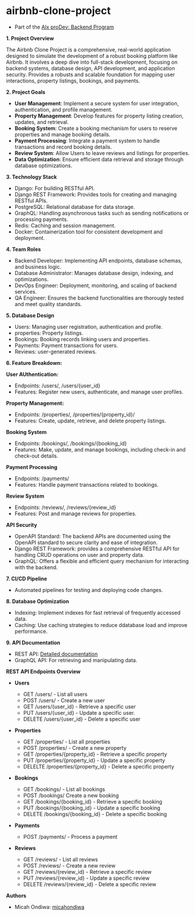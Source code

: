 # airbnb-clone-project

- Part of the [Alx proDev: Backend Program](https://www.alxafrica.com/programme/prodev-backend/)

**1. Project Overview**

The Airbnb Clone Project is a comprehensive, real-world application designed to simulate the development of a robust booking platform like Airbnb. It involves a deep dive into full-stack development, focusing on backend systems, database design, API development, and application security. Provides a robusts and scalable foundation for mapping user interactions, property listings, bookings, and payments.

**2. Project Goals**

- **User Management**: Implement a secure system for user integration, authentication, and profile management.
- **Property Management**:  Develop features for property listing creation, updates, and retrieval.
- **Booking System**: Create a booking mechanism for users to reserve properties and manage booking details. 
- **Payment Processing**: Integrate a payment system to handle transactions and record booking details. 
- **Review System**: Allow Users to leave reviews and listings for properties. 
- **Data Optimization**: Ensure efficient data retrieval and storage through database optimizations. 

**3. Technology Stack**
- Django: For building RESTful API.
- Django REST Framework: Provides tools for creating and managing RESTful APIs.
- PostgreSQL: Relational database for data storage.
- GraphQL: Handling asynchronous tasks such as sending notifications or processing payments. 
- Redis: Caching and session management. 
- Docker: Containerization tool for consistent development and deployment. 

**4. Team Roles**
- Backend Developer: Implementing API endpoints, database schemas, and business logic.
- Database Administrator: Manages database design, indexing, and optimizations.
- DevOps Engineer: Deployment, monitoring, and scaling of backend services.
- QA Engineer: Ensures the backend functionalities are thorougly tested and meet quality standards.

**5. Database Design**

- Users: Managing user registration, authentication and profile.
- properties: Property listings.
- Bookings: Booking records linking users and properties. 
- Payments: Payment transactions for users. 
- Reviews: user-generated reviews. 

**6. Feature Breakdown:**

**User AUthentication:**
- Endpoints: /users/, /users/{user_id}
- Features: Register new users, authenticate, and manage user profiles. 

**Property Management:**
- Endpoints: /properties/, /properties/{property_id}/
- Features: Create, update, retrieve, and delete property listings. 

**Booking System**
- Endpoints: /bookings/, /bookings/{booking_id}
- Features: Make, update, and manage bookings, including check-in and check-out details. 

**Payment Processing**
- Endpoints: /payments/
- Features: Handle payment transactions related to bookings. 

**Review System**
- Endpoints: /reviews/, /reviews/{review_id}
- Features: Post and manage reviews for properties. 

**API Security**
- OpenAPI Standard: The backend APIs are documented using the OpenAPI standard to secure clarity and ease of integration.
- Django REST Framework: provides a comprehensive RESTful API for handling CRUD operations on user and property data.
- GraphQL: Offers a flexible and efficient query mechanism for interacting with the backend. 

**7. CI/CD Pipeline**
- Automated pipelines for testing and deploying code changes. 

**8. Database Optimization**
- Indexing: Implement indexes for fast retrieval of frequently accessed data.
- Caching: Use caching strategies to reduce ddatabase load and improve performance.

**9. API Documentation**
- REST API: [Detailed documentation](https://restfulapi.net/)
- GraphQL API: For retrieving and manipulating data. 

**REST API Endpoints Overview**

- **Users**
    - GET /users/ - List all users
    - POST /users/ - Create a new user
    - GET /users/{user_id} - Retrieve a specific user
    - PUT /users/{user_id} - Update a specific user.
    - DELETE /users/{user_id} - Delete a specific user

- **Properties**
    - GET /properties/ - List all properties
    - POST /properties/ - Create a new property
    - GET /properties/{property_id} - Retrieve a specific property
    - PUT /properties/{property_id} - Update a specific property
    - DELELTE /properties/{property_id} - Delete a specific property

- **Bookings**
    - GET /bookings/ - List all bookings
    - POST /bookings/ Create a new booking
    - GET /bookings/{booking_id} - Retrieve a specific booking
    - PUT /bookings/{booking_id} - Update a specific booking
    - DELETE /bookings/{booking_id} - Delete a specific booking

- **Payments**
    - POST /payments/ - Process a payment

- **Reviews**
    - GET /reviews/ - List all reviews
    - POST /reviews/ - Create a new review
    - GET /reviews/{review_id} - Retrieve a specific review
    - PUT /reviews/{review_id} - Update a specific review
    - DELETE /reviews/{review_id} - Delete a specific review

**Authors**

- Micah Ondiwa: [micahondiwa](https://github.com/micahondiwa)